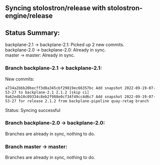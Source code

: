 ## Syncing stolostron/release with stolostron-engine/release

## Status Summary:

backplane-2.1 -> backplane-2.1: Picked up 2 new commits.  
backplane-2.0 -> backplane-2.0: Already in sync.  
master -> master: Already in sync.  

### Branch backplane-2.1 -> backplane-2.1:

New commits:

```
a734a2bbb20becff3d8a345cbf29819ec66357bc Add snapshot 2022-09-19-07-53-27 to backplane-2.1 2.1.2 [skip ci]
9a62edb10c09334c8eb2f988e0cf34f49cc4d6c7 Add snapshot 2022-09-19-07-53-27 for release 2.1.2 from backplane-pipeline quay-retag branch
```

Status: Syncing successful

### Branch backplane-2.0 -> backplane-2.0:

Branches are already in sync, nothing to do.

### Branch master -> master:

Branches are already in sync, nothing to do.
